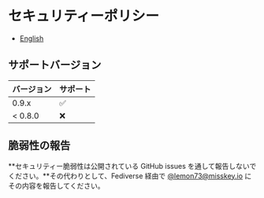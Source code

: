 # セキュリティーポリシー

- [English](./SECURITY.md)

## サポートバージョン

| バージョン | サポート           |
| ---------- | ------------------ |
| 0.9.x      | :white_check_mark: |
| < 0.8.0    | :x:                |

## 脆弱性の報告

**セキュリティー脆弱性は公開されている GitHub issues を通して報告しないでください。**その代わりとして、Fediverse 経由で [@lemon73@misskey.io](https://misskey.io/@lemon73) にその内容を報告してください。
